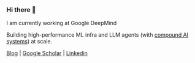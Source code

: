 ### Hi there 👋 

I am currently working at Google DeepMind

Building high-performance ML infra and LLM agents (with [compound AI systems](https://bair.berkeley.edu/blog/2024/02/18/compound-ai-systems/)) at scale.

[Blog](https://blog.huangyz.name/) | [Google Scholar](https://scholar.google.com/citations?hl=en&user=-m-3K4YAAAAJ) | [Linkedin](https://www.linkedin.com/in/yizheng-huang/)
